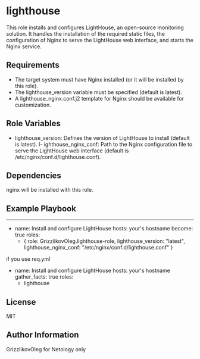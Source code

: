 lighthouse
=========

This role installs and configures LightHouse, an open-source monitoring solution. It handles the installation of the required static files, the configuration of Nginx to serve the LightHouse web interface, and starts the Nginx service.

Requirements
------------

- The target system must have Nginx installed (or it will be installed by this role).
- The lighthouse_version variable must be specified (default is latest).
- A lighthouse_nginx.conf.j2 template for Nginx should be available for customization.

Role Variables
--------------

- lighthouse_version: Defines the version of LightHouse to install (default is latest).
l- ighthouse_nginx_conf: Path to the Nginx configuration file to serve the LightHouse web interface (default is /etc/nginx/conf.d/lighthouse.conf).

Dependencies
------------

nginx will be installed with this role.

Example Playbook
----------------

---
- name: Install and configure LightHouse
  hosts: your's hostname
  become: true
  roles:
    - { role: GrizzlikovOleg.lighthouse-role, lighthouse_version: "latest", lighthouse_nginx_conf: "/etc/nginx/conf.d/lighthouse.conf" }

if you use req.yml

- name: Install and configure LightHouse
  hosts: your's hostname
  gather_facts: true
  roles:
    - lighthouse

License
-------

MIT

Author Information
------------------

GrizzlikovOleg for Netology only
